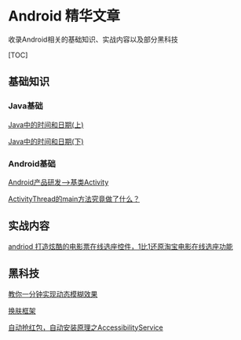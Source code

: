 # Android 精华文章

收录Android相关的基础知识、实战内容以及部分黑科技

[TOC]

## 基础知识

### Java基础

[Java中的时间和日期(上)](http://blog.csdn.net/wl9739/article/details/51839502)

[Java中的时间和日期(下)](http://blog.csdn.net/wl9739/article/details/51882913)

### Android基础

[Android产品研发-->基类Activity](http://blog.csdn.net/qq_23547831/article/details/51546974)

[ActivityThread的main方法究竟做了什么？](http://www.jianshu.com/p/0efc71f349c8)

## 实战内容

[andriod 打造炫酷的电影票在线选座控件，1比1还原淘宝电影在线选座功能](http://blog.csdn.net/qifengdeqingchen/article/details/518681260)


## 黑科技

[教你一分钟实现动态模糊效果](http://blog.csdn.net/wl9739/article/details/51955598)

[换肤框架](http://blog.csdn.net/qq_22706515/article/details/51980573)

[自动抢红包，自动安装原理之AccessibilityService](http://www.jianshu.com/p/65afab3d1e2a)

